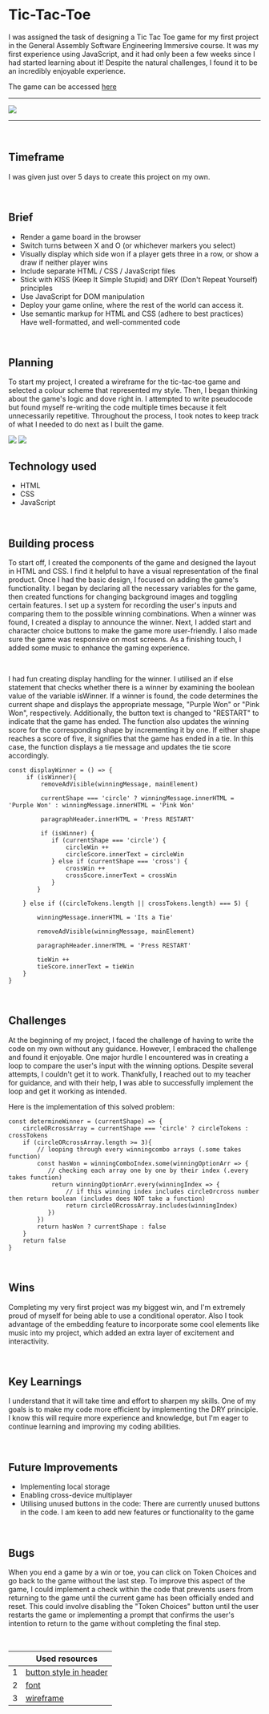# Tic-Tac-Toe
I was assigned the task of designing a Tic Tac Toe game for my first project in the General Assembly Software Engineering Immersive course. It was my first experience using JavaScript, and it had only been a few weeks since I had started learning about it! Despite the natural challenges, I found it to be an incredibly enjoyable experience.

The game can be accessed [here](https://nonisaurus.github.io/tic-tac-toe/)

***
![](/pictures/final_look_of_game.png)
***

<br>

## Timeframe
I was given just over 5 days to create this project on my own.

<br>

## Brief 
- Render a game board in the browser
- Switch turns between X and O (or whichever markers you select)
- Visually display which side won if a player gets three in a row, or show a draw if neither player wins
- Include separate HTML / CSS / JavaScript files
- Stick with KISS (Keep It Simple Stupid) and DRY (Don't Repeat Yourself) principles
- Use JavaScript for DOM manipulation
- Deploy your game online, where the rest of the world can access it.
- Use semantic markup for HTML and CSS (adhere to best practices) Have well-formatted, and well-commented code


<br>

## Planning
To start my project, I created a wireframe for the tic-tac-toe game and selected a colour scheme that represented my style. Then, I began thinking about the game's logic and dove right in. I attempted to write pseudocode but found myself re-writing the code multiple times because it felt unnecessarily repetitive. Throughout the process, I took notes to keep track of what I needed to do next as I built the game.

![](/pictures/wireframe.png)
![](/pictures/thinking-out-loud.png)
<br>

## Technology used

- HTML
- CSS
- JavaScript

<br>

## Building process
To start off, I created the components of the game and designed the layout in HTML and CSS. I find it helpful to have a visual representation of the final product. Once I had the basic design, I focused on adding the game's functionality.
I began by declaring all the necessary variables for the game, then created functions for changing background images and toggling certain features. I set up a system for recording the user's inputs and comparing them to the possible winning combinations. When a winner was found, I created a display to announce the winner.
Next, I added start and character choice buttons to make the game more user-friendly. I also made sure the game was responsive on most screens. As a finishing touch, I added some music to enhance the gaming experience.

<br>

I had fun creating display handling for the winner. I utilised an if else statement that checks whether there is a winner by examining the boolean value of the variable isWinner. If a winner is found, the code determines the current shape and displays the appropriate message, "Purple Won" or "Pink Won", respectively. Additionally, the button text is changed to "RESTART" to indicate that the game has ended. The function also updates the winning score for the corresponding shape by incrementing it by one. If either shape reaches a score of five, it signifies that the game has ended in a tie. In this case, the function displays a tie message and updates the tie score accordingly.

```
const displayWinner = () => {
     if (isWinner){
         removeAdVisible(winningMessage, mainElement)
         
         currentShape === 'circle' ? winningMessage.innerHTML = 'Purple Won' : winningMessage.innerHTML = 'Pink Won'
         
         paragraphHeader.innerHTML = 'Press RESTART'

         if (isWinner) {
            if (currentShape === 'circle') {
                circleWin ++
                circleScore.innerText = circleWin
            } else if (currentShape === 'cross') {
                crossWin ++
                crossScore.innerText = crossWin
            }     
        }

    } else if ((circleTokens.length || crossTokens.length) === 5) { 
        
        winningMessage.innerHTML = 'Its a Tie'
        
        removeAdVisible(winningMessage, mainElement)
        
        paragraphHeader.innerHTML = 'Press RESTART'

        tieWin ++
        tieScore.innerText = tieWin
    } 
}
```

<br>

## Challenges

At the beginning of my project, I faced the challenge of having to write the code on my own without any guidance. However, I embraced the challenge and found it enjoyable.
One major hurdle I encountered was in creating a loop to compare the user's input with the winning options. Despite several attempts, I couldn't get it to work. Thankfully, I reached out to my teacher for guidance, and with their help, I was able to successfully implement the loop and get it working as intended.

Here is the implementation of this solved problem:
```
const determineWinner = (currentShape) => {
    circleORcrossArray = currentShape === 'circle' ? circleTokens : crossTokens
    if (circleORcrossArray.length >= 3){
        // looping through every winningcombo arrays (.some takes function)
        const hasWon = winningComboIndex.some(winningOptionArr => {
           // checking each array one by one by their index (.every takes function)
            return winningOptionArr.every(winningIndex => {
                // if this winning index includes circleOrcross number then return boolean (includes does NOT take a function)
                return circleORcrossArray.includes(winningIndex)
           })
        }) 
        return hasWon ? currentShape : false 
    } 
    return false 
}
```

<br>

## Wins
Completing my very first project was my biggest win, and I'm extremely proud of myself for being able to use a conditional operator. Also I took advantage of the embedding feature to incorporate some cool elements like music into my project, which added an extra layer of excitement and interactivity.

<br>

## Key Learnings
I understand that it will take time and effort to sharpen my skills. One of my goals is to make my code more efficient by implementing the DRY principle. I know this will require more experience and knowledge, but I'm eager to continue learning and improving my coding abilities.

<br>

## Future Improvements
- Implementing local storage
- Enabling cross-device multiplayer
- Utilising unused buttons in the code: There are currently unused buttons in the code. I am keen to add new features or functionality to the game


<br>

## Bugs
When you end a game by a win or toe, you can click on Token Choices and go back to the game without the last step. To improve this aspect of the game, I could implement a check within the code that prevents users from returning to the game until the current game has been officially ended and reset. This could involve disabling the "Token Choices" button until the user restarts the game or implementing a prompt that confirms the user's intention to return to the game without completing the final step.

<br>

|| Used resources
| --- | --- |
| 1 | [button style in header](https://webgolovolomki.com/en/how-to-make-a-button-click-effect-in-css/) |
| 2 | [font](https://www.fontspace.com/category/bubbles#_=_) |
| 3 | [wireframe](https://www.canva.com/) |

